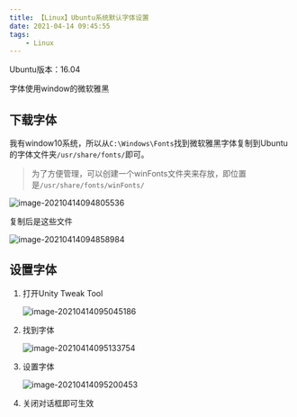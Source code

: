 ```yaml
---
title: 【Linux】Ubuntu系统默认字体设置
date: 2021-04-14 09:45:55
tags:
	- Linux
---
```




Ubuntu版本：16.04

字体使用window的微软雅黑



## 下载字体

我有window10系统，所以从`C:\Windows\Fonts`找到微软雅黑字体复制到Ubuntu的字体文件夹`/usr/share/fonts/`即可。

> 为了方便管理，可以创建一个winFonts文件夹来存放，即位置是`/usr/share/fonts/winFonts/`

![image-20210414094805536](http://blog.cdn.ionluo.cn/blog/image-20210414094805536.png)

复制后是这些文件

![image-20210414094858984](http://blog.cdn.ionluo.cn/blog/image-20210414094858984.png)



## 设置字体

1. 打开Unity Tweak Tool

   ![image-20210414095045186](http://blog.cdn.ionluo.cn/blog/image-20210414095045186.png)

2. 找到字体

   ![image-20210414095133754](http://blog.cdn.ionluo.cn/blog/image-20210414095133754.png)

3. 设置字体

   ![image-20210414095200453](http://blog.cdn.ionluo.cn/blog/image-20210414095200453.png)

4. 关闭对话框即可生效